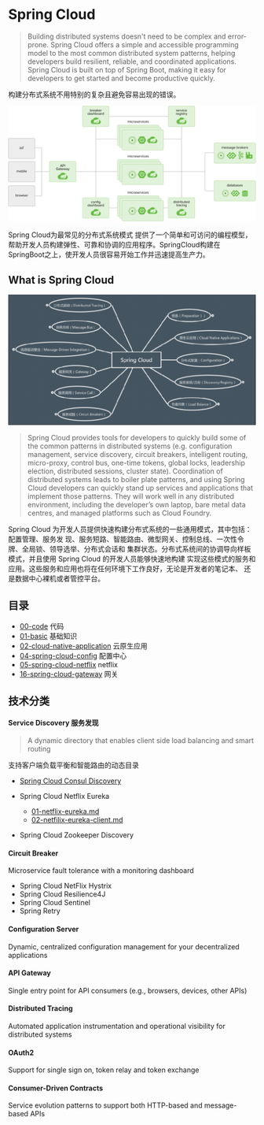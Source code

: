 # Spring Cloud

> Building distributed systems doesn't need to be complex and error-prone. Spring Cloud offers a simple and accessible programming model to the most common distributed system patterns, helping developers build resilient, reliable, and coordinated applications. Spring Cloud is built on top of Spring Boot, making it easy for developers to get started and become productive quickly.

构建分布式系统不用特别的复杂且避免容易出现的错误。

![img](assets/diagram-distributed-systems.svg)

Spring Cloud为最常见的分布式系统模式 提供了一个简单和可访问的编程模型，帮助开发人员构建弹性、可靠和协调的应用程序。SpringCloud构建在 SpringBoot之上，使开发人员很容易开始工作并迅速提高生产力。

## What is Spring Cloud 



![image-20191130202345018](assets/image-20191130202345018.png)

> Spring Cloud provides tools for developers to quickly build some of the common patterns in distributed systems (e.g. configuration management, service discovery, circuit breakers, intelligent routing, micro-proxy, control bus, one-time tokens, global locks, leadership election, distributed sessions, cluster state). Coordination of distributed systems leads to boiler plate patterns, and using Spring Cloud developers can quickly stand up services and applications that implement those patterns. They will work well in any distributed environment, including the developer’s own laptop, bare metal data centres, and managed platforms such as Cloud Foundry.

Spring Cloud 为开发⼈员提供快速构建分布式系统的⼀些通⽤模式，其中包括：配置管理、服务发 现、服务短路、智能路由、微型⽹关、控制总线、⼀次性令牌、全局锁、领导选举、分布式会话和 集群状态。分布式系统间的协调导向样板模式，并且使⽤ Spring Cloud 的开发⼈员能够快速地构建 实现这些模式的服务和应⽤。这些服务和应⽤也将在任何环境下⼯作良好，⽆论是开发者的笔记本、 还是数据中⼼裸机或者管控平台。

## 目录

-  [00-code](00-code) 代码
-  [01-basic](01-basic) 基础知识
-  [02-cloud-native-application](02-cloud-native-application)  云原生应用
-  [04-spring-cloud-config](04-spring-cloud-config) 配置中心
-  [05-spring-cloud-netflix](05-spring-cloud-netflix) netflix
-  [16-spring-cloud-gateway](16-spring-cloud-gateway) 网关



## 技术分类

#### **Service Discovery** 服务发现

> A dynamic directory that enables client side load balancing and smart routing

支持客户端负载平衡和智能路由的动态目录

-  [Spring Cloud Consul Discovery](09-spring-cloud-consul/README.md) 

- Spring Cloud Netflix Eureka
  - [01-netflix-eureka.md](05-spring-cloud-netflix/01-netflix-eureka.md) 
  - [02-netfilix-eureka-client.md](05-spring-cloud-netflix/02-netfilix-eureka-client.md) 
- Spring Cloud Zookeeper Discovery

#### **Circuit Breaker**

Microservice fault tolerance with a monitoring dashboard

- Spring Cloud NetFlix Hystrix
- Spring Cloud Resilience4J
- Spring Cloud Sentinel
- Spring Retry

#### **Configuration Server**

Dynamic, centralized configuration management for your decentralized applications

#### **API Gateway**

Single entry point for API consumers (e.g., browsers, devices, other APIs)

#### **Distributed Tracing**

Automated application instrumentation and operational visibility for distributed systems

#### **OAuth2**

Support for single sign on, token relay and token exchange

#### **Consumer-Driven Contracts**

Service evolution patterns to support both HTTP-based and message-based APIs
